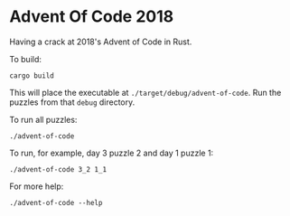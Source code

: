 Advent Of Code 2018
===

Having a crack at 2018's Advent of Code in Rust.

To build:

```
cargo build
```

This will place the executable at `./target/debug/advent-of-code`.
Run the puzzles from that `debug` directory.

To run all puzzles:

```
./advent-of-code
```

To run, for example, day 3 puzzle 2 and day 1 puzzle 1:

```
./advent-of-code 3_2 1_1
```

For more help:

```
./advent-of-code --help
```
